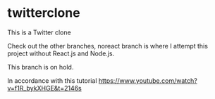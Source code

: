 # twitterclone
This is a Twitter clone

Check out the other branches, noreact branch is where I attempt this project without React.js and Node.js.

This branch is on hold.

In accordance with this tutorial https://www.youtube.com/watch?v=f1R_bykXHGE&t=2146s
